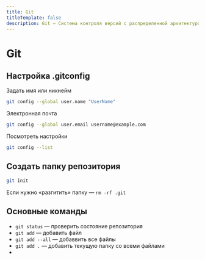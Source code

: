 ```yaml
---
title: Git
titleTemplate: false
description: Git — Система контроля версий с распределенной архитектурой.
---
```


# Git

## Настройка .gitconfig
Задать имя или никнейм
```sh
git config --global user.name "UserName"
```
Электронная почта
```sh
git config --global user.email username@example.com
```
Посмотреть настройки
```sh
git config --list
```

## Создать папку репозитория
```sh
git init
```
Если нужно «разгитить» папку — `rm -rf .git`

## Основные команды
- `git status` — проверить состояние репозитория
- `git add` — добавить файл
- `git add --all` — добаввить все файлы
- `git add .` — добавить текущую папку со всеми файлами
- 
